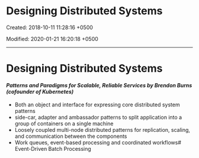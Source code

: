 # Designing Distributed Systems

Created: 2018-10-11 11:28:16 +0500

Modified: 2020-01-21 16:20:18 +0500

---

# Designing Distributed Systems

#### *Patterns and Paradigms for Scalable, Reliable Services by Brendon Burns (cofounder of Kubernetes)*
-   Both an object and interface for expressing core distributed system patterns
-   side-car, adapter and ambassador patterns to split application into a group of containers on a single machine
-   Loosely coupled multi-node distributed patterns for replication, scaling, and communication between the components
-   Work queues, event-based processing and coordinated workflows# Event-Driven Batch Processing
